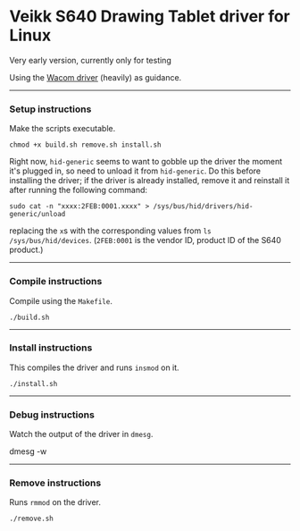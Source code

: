 # Veikk S640 Drawing Tablet driver for Linux

Very early version, currently only for testing

Using the [Wacom driver][1] (heavily) as guidance.

---

### Setup instructions

Make the scripts executable.

    chmod +x build.sh remove.sh install.sh

Right now, `hid-generic` seems to want to gobble up the driver the moment it's plugged in, so need to unload it from `hid-generic`. Do this before installing the driver; if the driver is already installed, remove it and reinstall it after running the following command:

    sudo cat -n "xxxx:2FEB:0001.xxxx" > /sys/bus/hid/drivers/hid-generic/unload

replacing the `x`s with the corresponding values from `ls /sys/bus/hid/devices`. (`2FEB:0001` is the vendor ID, product ID of the S640 product.)

---

### Compile instructions

Compile using the `Makefile`.

    ./build.sh

---

### Install instructions

This compiles the driver and runs `insmod` on it.

    ./install.sh

---

### Debug instructions

Watch the output of the driver in `dmesg`.

  dmesg -w

---

### Remove instructions

Runs `rmmod` on the driver.

    ./remove.sh

[1]: https://github.com/torvalds/linux/blob/master/drivers/hid/wacom_wac.c
